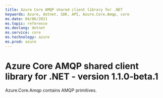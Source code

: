 ```yaml
---
title: Azure Core AMQP shared client library for .NET
keywords: Azure, dotnet, SDK, API, Azure.Core.Amqp, core
ms.date: 04/06/2021
ms.topic: reference
ms.devlang: dotnet
ms.service: core
ms.technology: azure
ms.prod: azure
---
```

# Azure Core AMQP shared client library for .NET - version 1.1.0-beta.1 


Azure.Core.Amqp contains AMQP primitives.

